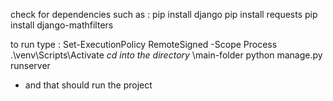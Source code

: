 check for dependencies such as :
pip install django
pip install requests
pip install django-mathfilters

to run type :
Set-ExecutionPolicy RemoteSigned -Scope Process
.\venv\Scripts\Activate
_cd into the directory_ \main-folder
python manage.py runserver

- and that should run the project
